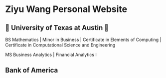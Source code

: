 # Ziyu Wang Personal Website
## :ox: University of Texas at Austin :metal:
 BS Mathematics | Minor in Business | Certificate in Elements of Computing | Certificate in Computational Science and Engineering
 
 MS Business Analytics | Financial Analytics I
## Bank of America
